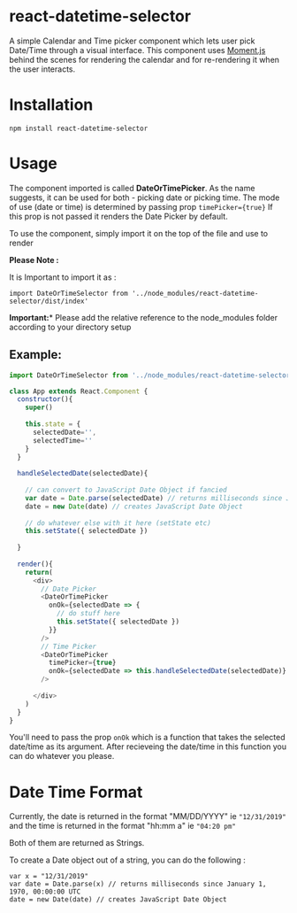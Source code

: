 # react-datetime-selector
A simple Calendar and Time picker component which lets user pick Date/Time through a visual interface.
This component uses [Moment.js](https://momentjs.com/) behind the scenes for rendering the calendar and for re-rendering it when the user interacts.


# Installation

```
npm install react-datetime-selector
```

# Usage

The component imported is called **DateOrTimePicker**. As the name suggests, it can be used for both - picking date or picking time.
The mode of use (date or time) is determined by passing prop ```timePicker={true}``` If this prop is not passed it renders the Date Picker by default.

To use the component, simply import it on the top of the file and use **<DateOrTimePicker />** to render

**Please Note :**

It is Important to import it as :

```
import DateOrTimeSelector from '../node_modules/react-datetime-selector/dist/index'
```

**Important:*** Please add the relative reference to the node_modules folder according to your directory setup

## Example:

```js
import DateOrTimeSelector from '../node_modules/react-datetime-selector/dist/index'

class App extends React.Component {
  constructor(){
    super()
    
    this.state = {
      selectedDate='',
      selectedTime=''
    }
  }
  
  handleSelectedDate(selectedDate){
  
    // can convert to JavaScript Date Object if fancied
    var date = Date.parse(selectedDate) // returns milliseconds since January 1, 1970, 00:00:00 UTC
    date = new Date(date) // creates JavaScript Date Object
    
    // do whatever else with it here (setState etc)
    this.setState({ selectedDate })
    
  }
  
  render(){
    return(
      <div>
        // Date Picker
        <DateOrTimePicker
          onOk={selectedDate => {
            // do stuff here
            this.setState({ selectedDate })
          }}
        />
        // Time Picker
        <DateOrTimePicker
          timePicker={true}
          onOk={selectedDate => this.handleSelectedDate(selectedDate)}
        />
        
      </div>
    )
  }
}

```

You'll need to pass the prop ```onOk``` which is a function that takes the selected date/time as its argument. After recieveing the date/time in this function you can do whatever you please. 

# Date Time Format

Currently, the date is returned in the format "MM/DD/YYYY" ie ```"12/31/2019"``` 
and the time is returned in the format "hh:mm a" ie ```"04:20 pm"``` 

Both of them are returned as Strings.

To create a Date object out of a string, you can do the following : 

```
var x = "12/31/2019"
var date = Date.parse(x) // returns milliseconds since January 1, 1970, 00:00:00 UTC
date = new Date(date) // creates JavaScript Date Object

```






